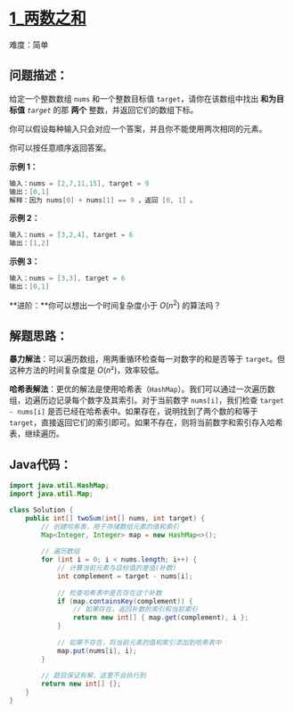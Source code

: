# [1_两数之和](https://leetcode.cn/problems/two-sum/)

难度：简单

## 问题描述：

给定一个整数数组 `nums` 和一个整数目标值 `target`，请你在该数组中找出 **和为目标值** *`target`* 的那 **两个** 整数，并返回它们的数组下标。

你可以假设每种输入只会对应一个答案，并且你不能使用两次相同的元素。

你可以按任意顺序返回答案。

**示例 1：**

```java
输入：nums = [2,7,11,15], target = 9
输出：[0,1]
解释：因为 nums[0] + nums[1] == 9 ，返回 [0, 1] 。
```

**示例 2：**

```java
输入：nums = [3,2,4], target = 6
输出：[1,2]
```

**示例 3：**

```java
输入：nums = [3,3], target = 6
输出：[0,1]
```

**进阶：**你可以想出一个时间复杂度小于 $O(n^2)$ 的算法吗？

## 解题思路：

**暴力解法**：可以遍历数组，用两重循环检查每一对数字的和是否等于 `target`。但这种方法的时间复杂度是 $O(n²)$，效率较低。

**哈希表解法**：更优的解法是使用哈希表（`HashMap`）。我们可以通过一次遍历数组，边遍历边记录每个数字及其索引。对于当前数字 `nums[i]`，我们检查 `target - nums[i]` 是否已经在哈希表中。如果存在，说明找到了两个数的和等于 `target`，直接返回它们的索引即可。如果不存在，则将当前数字和索引存入哈希表，继续遍历。

## Java代码：

```java
import java.util.HashMap;
import java.util.Map;

class Solution {
    public int[] twoSum(int[] nums, int target) {
        // 创建哈希表，用于存储数组元素的值和索引
        Map<Integer, Integer> map = new HashMap<>();
        
        // 遍历数组
        for (int i = 0; i < nums.length; i++) {
            // 计算当前元素与目标值的差值(补数)
            int complement = target - nums[i];
            
            // 检查哈希表中是否存在这个补数
            if (map.containsKey(complement)) {
                // 如果存在，返回补数的索引和当前索引
                return new int[] { map.get(complement), i };
            }
            
            // 如果不存在，将当前元素的值和索引添加到哈希表中
            map.put(nums[i], i);
        }
        
        // 题目保证有解，这里不会执行到
        return new int[] {};
    }
}
```
